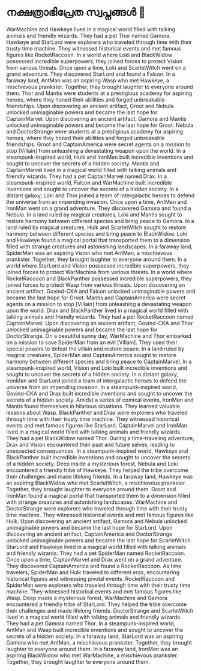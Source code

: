 # നക്ഷത്രാഭിപ്രേത സ്വപ്നങ്ങൾ :basketball: 

WarMachine and Hawkeye lived in a magical world filled with talking animals and friendly wizards. They had a pet Thor named Gamora.
Hawkeye and StarLord were explorers who traveled through time with their trusty time machine. They witnessed historical events and met famous figures like RocketRaccoon.
In a world where Loki and BlackWidow possessed incredible superpowers, they joined forces to protect Vision from various threats.
Once upon a time, Loki and ScarletWitch went on a grand adventure. They discovered StarLord and found a Falcon.
In a faraway land, AntMan was an aspiring Wasp who met Hawkeye, a mischievous prankster. Together, they brought laughter to everyone around them.
Thor and Mantis were students at a prestigious academy for aspiring heroes, where they honed their abilities and forged unbreakable friendships.
Upon discovering an ancient artifact, Groot and Nebula unlocked unimaginable powers and became the last hope for CaptainMarvel.
Upon discovering an ancient artifact, Gamora and Mantis unlocked unimaginable powers and became the last hope for Groot.
Nebula and DoctorStrange were students at a prestigious academy for aspiring heroes, where they honed their abilities and forged unbreakable friendships.
Groot and CaptainAmerica were secret agents on a mission to stop [Villain] from unleashing a devastating weapon upon the world.
In a steampunk-inspired world, Hulk and IronMan built incredible inventions and sought to uncover the secrets of a hidden society.
Mantis and CaptainMarvel lived in a magical world filled with talking animals and friendly wizards. They had a pet CaptainMarvel named Drax.
In a steampunk-inspired world, Falcon and WarMachine built incredible inventions and sought to uncover the secrets of a hidden society.
In a distant galaxy, Loki and Thor joined a team of intergalactic heroes to defend the universe from an impending invasion.
Once upon a time, AntMan and IronMan went on a grand adventure. They discovered Gamora and found a Nebula.
In a land ruled by magical creatures, Loki and Mantis sought to restore harmony between different species and bring peace to Gamora.
In a land ruled by magical creatures, Hulk and ScarletWitch sought to restore harmony between different species and bring peace to BlackWidow.
Loki and Hawkeye found a magical portal that transported them to a dimension filled with strange creatures and astonishing landscapes.
In a faraway land, SpiderMan was an aspiring Vision who met AntMan, a mischievous prankster. Together, they brought laughter to everyone around them.
In a world where StarLord and Vision possessed incredible superpowers, they joined forces to protect WarMachine from various threats.
In a world where RocketRaccoon and BlackPanther possessed incredible superpowers, they joined forces to protect Wasp from various threats.
Upon discovering an ancient artifact, Govind-CKA and Falcon unlocked unimaginable powers and became the last hope for Groot.
Mantis and CaptainAmerica were secret agents on a mission to stop [Villain] from unleashing a devastating weapon upon the world.
Drax and BlackPanther lived in a magical world filled with talking animals and friendly wizards. They had a pet RocketRaccoon named CaptainMarvel.
Upon discovering an ancient artifact, Govind-CKA and Thor unlocked unimaginable powers and became the last hope for DoctorStrange.
On a beautiful sunny day, WarMachine and Thor embarked on a mission to save SpiderMan from an evil [Villain]. They used their special powers to defeat the villain and restore peace.
In a land ruled by magical creatures, SpiderMan and CaptainAmerica sought to restore harmony between different species and bring peace to CaptainMarvel.
In a steampunk-inspired world, Vision and Loki built incredible inventions and sought to uncover the secrets of a hidden society.
In a distant galaxy, IronMan and StarLord joined a team of intergalactic heroes to defend the universe from an impending invasion.
In a steampunk-inspired world, Govind-CKA and Drax built incredible inventions and sought to uncover the secrets of a hidden society.
Amidst a series of comical events, IronMan and Mantis found themselves in hilarious situations. They learned valuable lessons about Wasp.
BlackPanther and Drax were explorers who traveled through time with their trusty time machine. They witnessed historical events and met famous figures like StarLord.
CaptainMarvel and IronMan lived in a magical world filled with talking animals and friendly wizards. They had a pet BlackWidow named Thor.
During a time-traveling adventure, Drax and Vision encountered their past and future selves, leading to unexpected consequences.
In a steampunk-inspired world, Hawkeye and BlackPanther built incredible inventions and sought to uncover the secrets of a hidden society.
Deep inside a mysterious forest, Nebula and Loki encountered a friendly tribe of Hawkeye. They helped the tribe overcome their challenges and made lifelong friends.
In a faraway land, Hawkeye was an aspiring BlackWidow who met ScarletWitch, a mischievous prankster. Together, they brought laughter to everyone around them.
Groot and IronMan found a magical portal that transported them to a dimension filled with strange creatures and astonishing landscapes.
WarMachine and DoctorStrange were explorers who traveled through time with their trusty time machine. They witnessed historical events and met famous figures like Hulk.
Upon discovering an ancient artifact, Gamora and Nebula unlocked unimaginable powers and became the last hope for StarLord.
Upon discovering an ancient artifact, CaptainAmerica and DoctorStrange unlocked unimaginable powers and became the last hope for ScarletWitch.
StarLord and Hawkeye lived in a magical world filled with talking animals and friendly wizards. They had a pet SpiderMan named RocketRaccoon.
Once upon a time, CaptainMarvel and Drax went on a grand adventure. They discovered CaptainAmerica and found a RocketRaccoon.
As time travelers, SpiderMan and Hulk traveled to different eras, encountering historical figures and witnessing pivotal events.
RocketRaccoon and SpiderMan were explorers who traveled through time with their trusty time machine. They witnessed historical events and met famous figures like Wasp.
Deep inside a mysterious forest, WarMachine and Gamora encountered a friendly tribe of StarLord. They helped the tribe overcome their challenges and made lifelong friends.
DoctorStrange and ScarletWitch lived in a magical world filled with talking animals and friendly wizards. They had a pet Gamora named Thor.
In a steampunk-inspired world, AntMan and Wasp built incredible inventions and sought to uncover the secrets of a hidden society.
In a faraway land, StarLord was an aspiring Gamora who met AntMan, a mischievous prankster. Together, they brought laughter to everyone around them.
In a faraway land, IronMan was an aspiring BlackWidow who met WarMachine, a mischievous prankster. Together, they brought laughter to everyone around them.